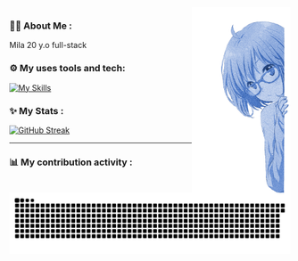 <img height="333" src="img/girl.png" align=right>

### 👩‍💻 About Me :
Mila
20 y.o
full-stack
                                                                      

### ⚙️ My uses tools and tech:

[![My Skills](https://skillicons.dev/icons?i=js,html,css,scss,bash,mysql,sqlite,php,go,githubactions,vscode,figma,ai,ps,git&perline=5)](https://skillicons.dev)

### ✨ My Stats :

[![GitHub Streak](https://github-readme-streak-stats.herokuapp.com?user=Deoships&theme=tokyonight&hide_border=true&border_radius=0&card_width=950)](https://git.io/streak-stats)

---
### 📊 My contribution activity :
![GitHub Snake SVG](https://github.com/Deoships/Deoships/blob/output/github-contribution-grid-snake-dark.svg)
